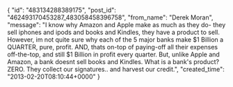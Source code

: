 {
   "id": "483134288389175",
   "post_id": "462493170453287_483058458396758",
   "from_name": "Derek Moran",
   "message": "I know why Amazon and Apple make as much as they do- they sell iphones and ipods and books and Kindles, they have a product to sell. However, im not quite sure why each of the 5 major banks make $1 Billion a QUARTER, pure, profit. AND, thats on-top of paying-off all their expenses off-the-top, and still $1 Billion in profit every quarter. But, unlike Apple and Amazon, a bank doesnt sell books and Kindles. What is a bank's product? ZERO. They collect our signatures.. and harvest our credit.",
   "created_time": "2013-02-20T08:10:44+0000"
 }
